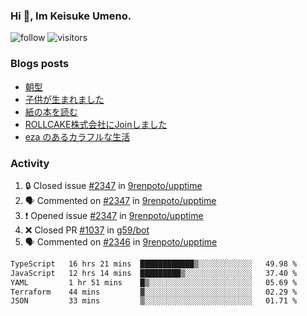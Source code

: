 ### Hi 👋, Im Keisuke Umeno.

<!--
**9renpoto/9renpoto** is a ✨ _special_ ✨ repository because its `README.md` (this file) appears on your GitHub profile.

Here are some ideas to get you started:

- 🔭 I’m currently working on ...
- 🌱 I’m currently learning ...
- 👯 I’m looking to collaborate on ...
- 🤔 I’m looking for help with ...
- 💬 Ask me about ...
- 📫 How to reach me: ...
- 😄 Pronouns: ...
- ⚡ Fun fact: ...
-->

![follow](https://img.shields.io/github/followers/9renpoto?label=Follow&style=social)
![visitors](https://komarev.com/ghpvc/?username=9renpoto&label=Profile%20views&color=0e75b6&style=flat)

### Blogs posts

<!-- BLOG-POST-LIST:START -->
- [朝型](https://9renpoto.win/entry/2024/05/29/im-an-early)
- [子供が生まれました](https://9renpoto.win/entry/2024/04/18/hello-world)
- [紙の本を読む](https://9renpoto.win/entry/2024/02/25/reading-papar-book)
- [ROLLCAKE株式会社にJoinしました](https://9renpoto.win/entry/2024/02/11/join)
- [eza のあるカラフルな生活](https://9renpoto.win/entry/2024/02/01/eza)
<!-- BLOG-POST-LIST:END -->

### Activity

<!--START_SECTION:activity-->
1. 🔒 Closed issue [#2347](https://github.com/9renpoto/upptime/issues/2347) in [9renpoto/upptime](https://github.com/9renpoto/upptime)
2. 🗣 Commented on [#2347](https://github.com/9renpoto/upptime/issues/2347#issuecomment-2148303684) in [9renpoto/upptime](https://github.com/9renpoto/upptime)
3. ❗ Opened issue [#2347](https://github.com/9renpoto/upptime/issues/2347) in [9renpoto/upptime](https://github.com/9renpoto/upptime)
4. ❌ Closed PR [#1037](https://github.com/g59/bot/pull/1037) in [g59/bot](https://github.com/g59/bot)
5. 🗣 Commented on [#2346](https://github.com/9renpoto/upptime/issues/2346#issuecomment-2146345908) in [9renpoto/upptime](https://github.com/9renpoto/upptime)
<!--END_SECTION:activity-->

<!--START_SECTION:waka-->

```txt
TypeScript   16 hrs 21 mins  ████████████▒░░░░░░░░░░░░   49.98 %
JavaScript   12 hrs 14 mins  █████████▒░░░░░░░░░░░░░░░   37.40 %
YAML         1 hr 51 mins    █▒░░░░░░░░░░░░░░░░░░░░░░░   05.69 %
Terraform    44 mins         ▓░░░░░░░░░░░░░░░░░░░░░░░░   02.29 %
JSON         33 mins         ▒░░░░░░░░░░░░░░░░░░░░░░░░   01.71 %
```

<!--END_SECTION:waka-->
